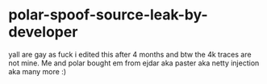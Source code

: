 # polar-spoof-source-leak-by-developer

yall are gay as fuck i edited this after 4 months
and btw the 4k traces are not mine. Me and polar bought em from ejdar aka paster aka netty injection aka many more :)
